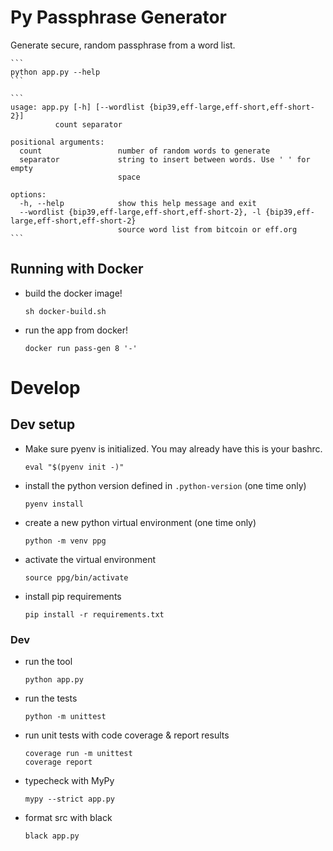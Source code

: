 # Py Passphrase Generator

Generate secure, random passphrase from a word list.

    ```
    python app.py --help
    ```

    ```
    usage: app.py [-h] [--wordlist {bip39,eff-large,eff-short,eff-short-2}]
              count separator

    positional arguments:
      count                 number of random words to generate
      separator             string to insert between words. Use ' ' for empty
                            space

    options:
      -h, --help            show this help message and exit
      --wordlist {bip39,eff-large,eff-short,eff-short-2}, -l {bip39,eff-large,eff-short,eff-short-2}
                            source word list from bitcoin or eff.org
    ```


## Running with Docker

- build the docker image!
   ```commandline
   sh docker-build.sh
   ```
- run the app from docker!
   ```commandline
   docker run pass-gen 8 '-'
   ```


# Develop

## Dev setup

- Make sure pyenv is initialized.  You may already have this is your bashrc.
    ```commandline
    eval "$(pyenv init -)"
    ```
- install the python version defined in `.python-version` (one time only)
    ```commandline
    pyenv install
    ```
- create a new python virtual environment (one time only)
    ```commandline
    python -m venv ppg
    ```
- activate the virtual environment
    ```commandline
    source ppg/bin/activate
    ```
- install pip requirements
    ```commandline
    pip install -r requirements.txt
    ```


### Dev

- run the tool
    ```commandline
    python app.py
    ```
- run the tests
    ```commandline
    python -m unittest
    ```
- run unit tests with code coverage & report results
    ```commandline
    coverage run -m unittest
    coverage report
    ```
- typecheck with MyPy
    ```commandline
    mypy --strict app.py
    ```
- format src with black
    ```commandline
    black app.py
    ```

